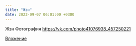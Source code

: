 ```yaml
---
title: "Жзн"
date: 2023-09-07 06:01:00 +0300
---
```


Жзн
Фотография
https://vk.com/photo41076938_457250221

[Вложение](https://vk.com/photo41076938_457250221)
